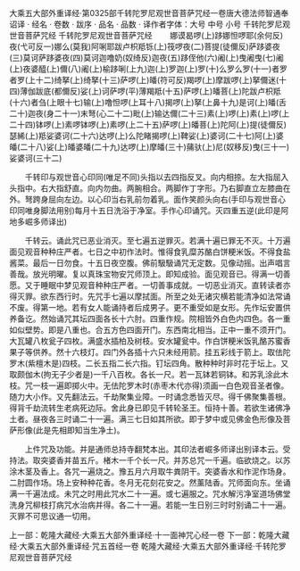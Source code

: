 大乘五大部外重译经·第0325部千转陀罗尼观世音菩萨咒经一卷唐大德法师智通奉诏译
· 经名 · 卷数 · 跋序
· 品名 · 品数 · 译作者字体：大号 中号 小号
千转陀罗尼观世音菩萨咒经
千转陀罗尼观世音菩萨咒经
　　娜谟曷啰(上)跢娜怛啰耶(余何反)夜(弋可反一)娜么(莫我)阿唎耶跋卢枳羝铄(上)筏啰夜(二)菩提(徒儞反)萨跢婆夜(三)莫诃萨跢婆夜(四)莫诃迦噜奶(奴绮反)迦夜(五)跢侄他(六)阇(上)曳阇曳(七)阇(上)夜婆醯(上)儞(八)阇(上)榆跢唎(上九)迦(上)罗迦(上)罗(十)么罗么罗(十一)者罗者罗(上十二)绮拏(上)绮拏(十三)萨啰(上)皤(符可反)羯啰(上)摩跋啰(上)拏儞迷(十四)薄伽跋底(都儞反)娑(上)诃萨啰(平)薄羯羝(十五)萨啰(上)皤菩(上)陀跋卢枳羝(十六)者刍(上眼十七)输(上)噜怛啰(上耳十八)揭啰(上)拏(上鼻十九)是诃(上)皤(舌二十)迦夜(身二十一)末弩(心二十二)毗(上)输达儞(二十三)素(上)啰(上)素(上)啰(上二十四)钵啰(上)素啰钵啰(上)素啰(上二十五)萨啰(上)皤菩(上)陀阿(上)提(徒儞反)瑟絺(上)羝娑婆诃(二十六)达啰(上)么陀睹揭啰(上)鞞娑(上)婆诃(二十七)阿(上)婆皤(二十八)娑(上)皤婆皤(二十九)达啰(上)摩皤(三十)蒱驮(上)尼(奴移反)曳(三十一)娑婆诃(三十二)

　　千转印与观世音心印同(唯足不同)头指以去四指反叉。向内相捺。左大指屈入头指中。右大指舒直。向内勿曲。两腕相合。两脚作丁字形。乃右脚直立左膝曲在外。弩跨身屈向左边。以心印当右乳前勿着乳。面作笑颜头向右(手印与观世音心印同唯身脚法用别)每月十五日洗浴于净室。手作心印诵咒。灭四重五逆(此印是阿地多崛多师译出)

　　千转云。诵此咒已恶业消灭。至七遍五逆罪灭。若满十遍已罪无不灭。十万遍面见观音种种庄严者。七日之中初作法时。惟得食乳糜苏酪白饼粳米饭。不得食盐酱菜。最后一日勿食。十五日夜空腹。佛前馺馺诵咒无定数。见像动摇。出声唱言善哉。放光明曜。复以真珠宝物安咒师顶上。即知成验。面见观音已。得满一切善愿。又于睡眠中梦见观音种种庄严者。一切善事成就。一切恶业消灭。直转读者亦得灭罪。欲东西行时。先咒手七遍以摩拭面。所至之处无诸灾横若能清净如法常诵不废。得第一地。若有女人能诵持者后成男子。更不重受如是女形。先作坛安置供养备讫。然始诵咒其坛四面各长十六肘。四重作规。院相皆外白色内四色。各一重如似壁势。即是八重也。合五方色四面开门。东西南北相当。正中一重不须开门。大瓦罐八枚瓮子四枚。满盛水插柏及树枝。安水罐瓮中。作白饼粳米饭乳酪苏蜜香果子等供养。然十六枝灯。四门外各插十六只未经用箭。挂五彩线于箭上。取佉陀罗木(紫檀木是)四枝。二长五指二长六指。钉坛四角。散种种时非时花于坛上。又取颇伽木(拘无子少者是)一千八百枚。各长一尺。若一瓦钵若铜钵。和苏乳涂此木枝。咒一枝一遍即掷火中。无佉陀罗木时(赤枣木代亦得)须画一白色观音圣者像。随力大小作。又先翻法云。千劫聚集业障。一时诵念悉皆灭尽。得千佛聚集善根。得背千劫流转生老病死边际。舍此身已即见千转轮圣王。恒持十善。若欲生诸佛净土者。昼夜各三时诵二十一遍。满三七日如其所欲。即于梦中或见佛金色形像及菩萨形像(此是先相即知当生净土)。

　　上件咒及功能。并是通师总持寺翻梵本出。其印法者崛多师译出别译本云。受持法。取突婆香并苗五斤。楮木一千个长一尺。并苏总咒一千遍。临欲烧之。以苏涂木茎及香上。各咒一遍烧之。豫五月六月取牛粪阴干。突婆香水和作泥作场身。二肘圆作场。场上安种种花香。冬月无花刻花安之。然薰陆香。咒师面向东。坐诵满一千遍法成。未咒之时用此咒水二十一遍。或七遍服之。咒水解污净室道场佛堂洗身咒柳枝打病咒水治病并得。各二十一遍。若能一生日别三时时别诵二十一遍。灭罪不可思议通一切用。

上一部：乾隆大藏经·大乘五大部外重译经·十一面神咒心经一卷
下一部：乾隆大藏经·大乘五大部外重译经·咒五首经一卷
乾隆大藏经·大乘五大部外重译经·千转陀罗尼观世音菩萨咒经